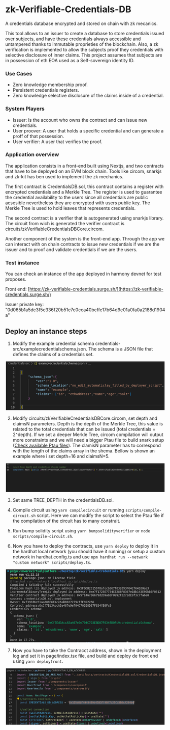 # zk-Verifiable-Credentials-DB

A credentials database encrypted and stored on chain with zk mecanics.

This tool allows to an issuer to create a database to store credentials issued over subjects, and have these credentials always accessible and
untampered thanks to immutable proprieties of the blockchain. Also, a zk verification is implemented to allow the subjects proof they credentials with selective disclosure of inner claims. This project assumes that subjects are in possession of eth EOA used as a Self-sovereign identity ID.

### Use Cases
* Zero knowledge membership proof.
* Persistent credentials registers.
* Zero knowledge selective disclosure of the claims inside of a credential.

### System Players
* Issuer: Is the account who owns the contract and can issue new credentials.
* User proover: A user that holds a specific credential and can generate a proff of that possession.
* User verifier: A user that verifies the proof.

### Application overview

The application consists in a front-end built using Nextjs, and two contracts that have to be deployed on an EVM block chain. Tools like circom, snarkjs and zk-kit has ben used to implement the zk mechanics.

The first contract is CredentialsDB.sol, this contract contains a register with encrypted credentials and a Merkle Tree. The register is used to guarantee the credential availability to the users since all credentials are public acsesible nevertheless they are encrypted with users public key. The Merkle Tree is used to hold leaves that represents credentials.

The second contract is a verifier that is autogenerated using snarkjs library. The circuit from wich is generated the verifier contract is circuits/zkVerifiableCredentialsDBCore.circom.

Another component of the system is the front-end app. Through the app we can interact with on chain contracts to issue new credentials if we are the issuer and to proof and validate credentials if we are the users.

### Test instance

You can check an instance of the app deployed in harmony devnet for test proposes.

Front end: [https://zk-verifiable-credentials.surge.sh/](https://zk-verifiable-credentials.surge.sh/)

Issuer private key: "0d065b1a5dc3f5e336f20b51e7c0cca40bcffe17b64d9e01a0fa0a2188d1904a"



## Deploy an instance steps

1. Modify the example credential schema credentials-src/examplecredentialschema.json. The schema is a JSON file that defines the claims of a credentials set.

<p align="center" >
 <img width="500" src="img/credentials-schema.PNG">
</p>

2. Modify circuits/zkVerifiableCredentialsDBCore.circom, set depth and claimsN parameters. Depth is the depth of the Merkle Tree, this value is related to the total credentials that can be issued (total credentials = 2^depth). If we set a deeper Merkle Tree, circom compilation will output more constraints and we will need a bigger Ptau file to build snark setup ([Check available Ptau files](https://github.com/iden3/snarkjs#7-prepare-phase-2)). The clamisN parameter has to correspond with the length of the claims array in the shema. Bellow is shown an example where i set depth=16 and claimsN=5.

<p align="center" >
 <img width="500" src="img/circuit-settings.PNG">
</p>

3. Set same TREE_DEPTH in the credentialsDB.sol.

4. Compile circuit using `yarn compilecircuit` or running `scripts/compile-circuit.sh` script. Here we can modify the script to select the Ptau file if the compilation of the circuit has to many constrait.

5. Run bump solidity script using `yarn bumpsolidityverifier` or `node scripts/compile-circuit.sh`.

6. Now you have to deploy the contracts, use `yarn deploy` to deploy it in the hardhat local network (you should have it running) or setup a custom network in hardhat.config.ts and use `npm hardhat run --network "custom network" scripts/deploy.ts`.

<p align="center" >
 <img width="500" src="img/deployment-log.PNG">
</p>

7. Now you have to take the Contracct address, shown in the deployment log and set it in page/index.tsx file, and build and deploy de front end using `yarn deployfront`.

<p align="center" >
 <img width="500" src="img/set-credentials-db-add.PNG">
</p>



